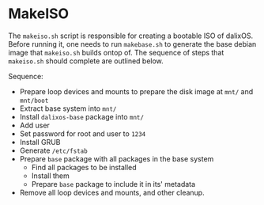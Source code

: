 # MakeISO

The ```makeiso.sh``` script is responsible for creating a bootable ISO of dalixOS. Before running
it, one needs to run ```makebase.sh``` to generate the base debian image that ```makeiso.sh``` builds
ontop of. The sequence of steps that ```makeiso.sh``` should complete are outlined below.

Sequence:
 - Prepare loop devices and mounts to prepare the disk image at ```mnt/``` and 	```mnt/boot```
 - Extract base system into ```mnt/```
 - Install ```dalixos-base``` package into ```mnt/```
 - Add user
 - Set password for root and user to ```1234```
 - Install GRUB
 - Generate ```/etc/fstab```
 - Prepare ```base``` package with all packages in the base system
	- Find all packages to be installed
	- Install them
	- Prepare ```base``` package to include it in its' metadata
 - Remove all loop devices and mounts, and other cleanup.